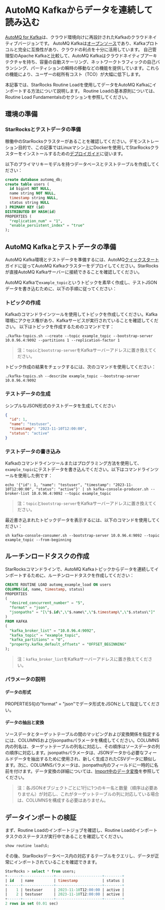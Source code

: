 # AutoMQ Kafkaからデータを連続して読み込む

[AutoMQ for Kafka](https://docs.automq.com/docs/automq-s3kafka/YUzOwI7AgiNIgDk1GJAcu6Uanog)は、クラウド環境向けに再設計されたKafkaのクラウドネイティブバージョンです。
AutoMQ Kafkaは[オープンソース](https://github.com/AutoMQ/automq-for-kafka)であり、Kafkaプロトコルと完全に互換性があり、クラウドの利点を十分に活用しています。
自己管理型のApache Kafkaと比較して、AutoMQ Kafkaはクラウドネイティブアーキテクチャを持ち、容量の自動スケーリング、ネットワークトラフィックの自己バランシング、パーティションの瞬時の移動などの機能を提供しています。これらの機能により、ユーザーの総所有コスト（TCO）が大幅に低下します。

本記事では、StarRocks Routine Loadを使用してデータをAutoMQ Kafkaにインポートする方法について説明します。
Routine Loadの基本原則については、Routine Load Fundamentalsのセクションを参照してください。

## 環境の準備

### StarRocksとテストデータの準備

稼働中のStarRocksクラスターがあることを確認してください。デモンストレーション目的で、この記事ではLinuxマシン上にDockerを使用してStarRocksクラスターをインストールするための[デプロイガイド](../quick_start/deploy_with_docker.md)に従います。

以下のプライマリキーモデルを持つデータベースとテストテーブルを作成してください：

```sql
create database automq_db;
create table users (
  id bigint NOT NULL,
  name string NOT NULL,
  timestamp string NULL,
  status string NULL
) PRIMARY KEY (id)
DISTRIBUTED BY HASH(id)
PROPERTIES (
  "replication_num" = "1",
  "enable_persistent_index" = "true"
);
```

## AutoMQ Kafkaとテストデータの準備

AutoMQ Kafka環境とテストデータを準備するには、AutoMQ[クイックスタート](https://docs.automq.com/docs/automq-s3kafka/VKpxwOPvciZmjGkHk5hcTz43nde)ガイドに従ってAutoMQ Kafkaクラスターをデプロイしてください。StarRocksが直接AutoMQ Kafkaサーバーに接続できることを確認してください。

AutoMQ Kafkaで`example_topic`というトピックを素早く作成し、テストJSONデータを書き込むために、以下の手順に従ってください：

### トピックの作成

Kafkaのコマンドラインツールを使用してトピックを作成してください。Kafka環境にアクセス権があり、Kafkaサービスが実行されていることを確認してください。
以下はトピックを作成するためのコマンドです：

```shell
./kafka-topics.sh --create --topic example_topic --bootstrap-server 10.0.96.4:9092 --partitions 1 --replication-factor 1
```

> 注：`topic`と`bootstrap-server`をKafkaサーバーアドレスに置き換えてください。

トピック作成の結果をチェックするには、次のコマンドを使用してください：

```shell
./kafka-topics.sh --describe example_topic --bootstrap-server 10.0.96.4:9092
```

### テストデータの生成

シンプルなJSON形式のテストデータを生成してください

```json
{
  "id": 1,
  "name": "testuser",
  "timestamp": "2023-11-10T12:00:00",
  "status": "active"
}
```

### テストデータの書き込み

Kafkaのコマンドラインツールまたはプログラミング方法を使用して、`example_topic`にテストデータを書き込んでください。以下はコマンドラインツールを使用した例です：

```shell
echo '{"id": 1, "name": "testuser", "timestamp": "2023-11-10T12:00:00", "status": "active"}' | sh kafka-console-producer.sh --broker-list 10.0.96.4:9092 --topic example_topic
```

> 注：`topic`と`bootstrap-server`をKafkaサーバーアドレスに置き換えてください。

最近書き込まれたトピックデータを表示するには、以下のコマンドを使用してください：

```shell
sh kafka-console-consumer.sh --bootstrap-server 10.0.96.4:9092 --topic example_topic --from-beginning
```

## ルーチンロードタスクの作成

StarRocksコマンドラインで、AutoMQ Kafkaトピックからデータを連続してインポートするために、ルーチンロードタスクを作成してください：

```sql
CREATE ROUTINE LOAD automq_example_load ON users
COLUMNS(id, name, timestamp, status)
PROPERTIES
(
  "desired_concurrent_number" = "5",
  "format" = "json",
  "jsonpaths" = "[\"$.id\",\"$.name\",\"$.timestamp\",\"$.status\"]"
)
FROM KAFKA
(
  "kafka_broker_list" = "10.0.96.4:9092",
  "kafka_topic" = "example_topic",
  "kafka_partitions" = "0",
  "property.kafka_default_offsets" = "OFFSET_BEGINNING"
);
```

> 注：`kafka_broker_list`をKafkaサーバーアドレスに置き換えてください。

### パラメータの説明

#### データの形式

PROPERTIES句の"format" = "json"でデータ形式をJSONとして指定してください。

#### データの抽出と変換

ソースデータとターゲットテーブルの間のマッピングおよび変換関係を指定するには、COLUMNSおよびjsonpathsパラメータを構成してください。COLUMNS内の列名は、ターゲットテーブルの列名に対応し、その順序はソースデータの列の順序に対応します。jsonpathsパラメータは、JSONデータから必要なフィールドデータを抽出するために使用され、新しく生成されたCSVデータに類似します。次に、COLUMNSパラメータは、jsonpaths内のフィールドに一時的に名前を付けます。データ変換の詳細については、[Import中のデータ変換](./Etl_in_loading.md)を参照してください。
> 注：各JSONオブジェクトごとに1行に1つのキー名と数量（順序は必要ありません）が対応し、これがターゲットテーブルの列に対応している場合は、COLUMNSを構成する必要はありません。

## データインポートの検証

まず、Routine Loadのインポートジョブを確認し、Routine Loadのインポートタスクのステータスが実行中であることを確認してください。

```sql
show routine load\G;
```

その後、StarRocksデータベース内の対応するテーブルをクエリし、データが正常にインポートされていることを確認できます。

```sql
StarRocks > select * from users;
+------+--------------+---------------------+--------+
| id   | name         | timestamp           | status |
+------+--------------+---------------------+--------+
|    1 | testuser     | 2023-11-10T12:00:00 | active |
|    2 | testuser     | 2023-11-10T12:00:00 | active |
+------+--------------+---------------------+--------+
2 rows in set (0.01 sec)
```